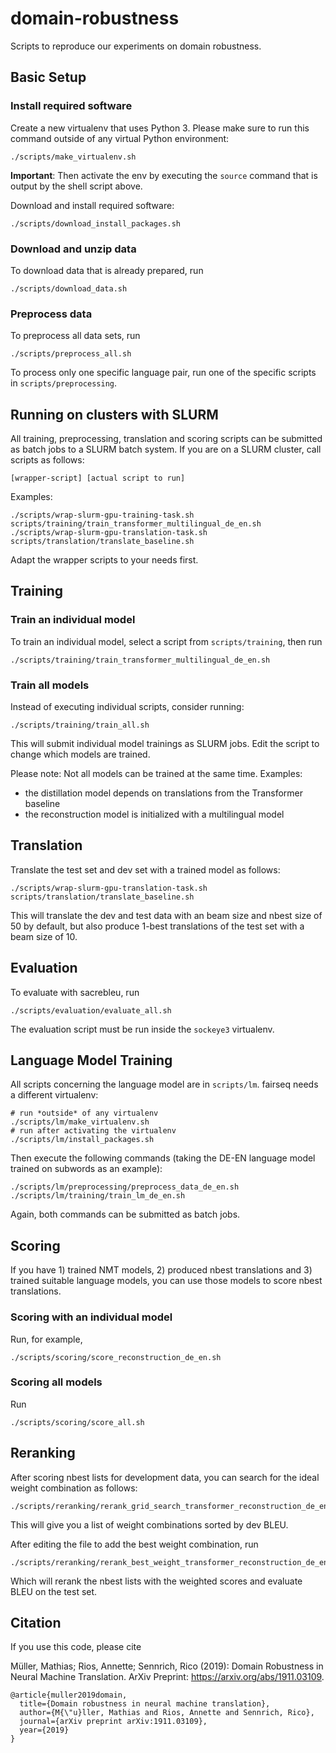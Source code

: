 # domain-robustness

Scripts to reproduce our experiments on domain robustness.

## Basic Setup

### Install required software

Create a new virtualenv that uses Python 3. Please make sure to run this command outside of
any virtual Python environment:

    ./scripts/make_virtualenv.sh

**Important**: Then activate the env by executing the `source` command that is output by the shell
script above.

Download and install required software:

    ./scripts/download_install_packages.sh

### Download and unzip data

To download data that is already prepared, run

    ./scripts/download_data.sh

### Preprocess data

To preprocess all data sets, run

    ./scripts/preprocess_all.sh

To process only one specific language pair, run one of the specific scripts in `scripts/preprocessing`.

## Running on clusters with SLURM

All training, preprocessing, translation and scoring scripts can be submitted as batch jobs to a SLURM batch system. If you are on a SLURM cluster, call scripts as follows:

    [wrapper-script] [actual script to run]
    
Examples:

    ./scripts/wrap-slurm-gpu-training-task.sh scripts/training/train_transformer_multilingual_de_en.sh
    ./scripts/wrap-slurm-gpu-translation-task.sh scripts/translation/translate_baseline.sh

Adapt the wrapper scripts to your needs first.

## Training

### Train an individual model

To train an individual model, select a script from `scripts/training`, then run

    ./scripts/training/train_transformer_multilingual_de_en.sh

### Train all models

Instead of executing individual scripts, consider running:

    ./scripts/training/train_all.sh

This will submit individual model trainings as SLURM jobs. Edit the script to change which models are trained.

Please note: Not all models can be trained at the same time. Examples:
- the distillation model depends on translations from the Transformer baseline
- the reconstruction model is initialized with a multilingual model

## Translation

Translate the test set and dev set with a trained model as follows:

    ./scripts/wrap-slurm-gpu-translation-task.sh scripts/translation/translate_baseline.sh

This will translate the dev and test data with an beam size and nbest size of 50 by default,
but also produce 1-best translations of the test set with a beam size of 10.

## Evaluation

To evaluate with sacrebleu, run

    ./scripts/evaluation/evaluate_all.sh

The evaluation script must be run inside the `sockeye3` virtualenv.

## Language Model Training

All scripts concerning the language model are in `scripts/lm`. fairseq needs a different virtualenv:

    # run *outside* of any virtualenv
    ./scripts/lm/make_virtualenv.sh
    # run after activating the virtualenv
    ./scripts/lm/install_packages.sh


Then execute the following commands (taking the DE-EN language model trained on subwords as an example):

    ./scripts/lm/preprocessing/preprocess_data_de_en.sh
    ./scripts/lm/training/train_lm_de_en.sh

Again, both commands can be submitted as batch jobs.

## Scoring

If you have 1) trained NMT models, 2) produced nbest translations and 3) trained suitable language models, you can use those models to score nbest translations.

### Scoring with an individual model

Run, for example,

    ./scripts/scoring/score_reconstruction_de_en.sh

### Scoring all models

Run

    ./scripts/scoring/score_all.sh

## Reranking

After scoring nbest lists for development data, you can search for the ideal weight combination as follows:

    ./scripts/reranking/rerank_grid_search_transformer_reconstruction_de_en.sh

This will give you a list of weight combinations sorted by dev BLEU.

After editing the file to add the best weight combination, run

    ./scripts/reranking/rerank_best_weight_transformer_reconstruction_de_en.sh
    
Which will rerank the nbest lists with the weighted scores and evaluate BLEU on the test set.

## Citation

If you use this code, please cite

Müller, Mathias; Rios, Annette; Sennrich, Rico (2019): Domain Robustness in Neural Machine Translation. ArXiv Preprint: https://arxiv.org/abs/1911.03109.

```
@article{muller2019domain,
  title={Domain robustness in neural machine translation},
  author={M{\"u}ller, Mathias and Rios, Annette and Sennrich, Rico},
  journal={arXiv preprint arXiv:1911.03109},
  year={2019}
}
```
